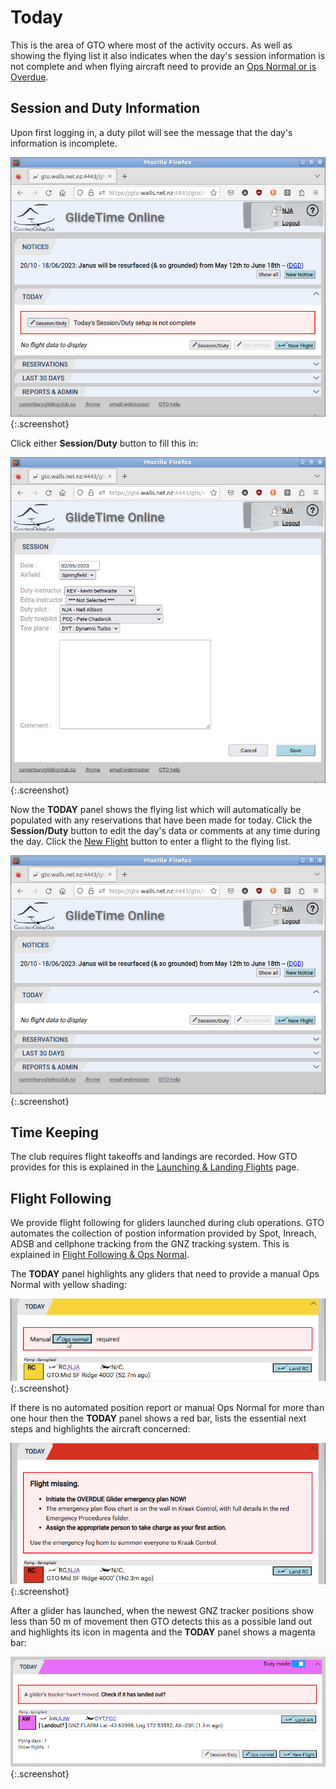 # Today

This is the area of GTO where most of the activity occurs.  As well as showing the flying list it also indicates when the day's session information is not complete and when flying aircraft need to provide an [Ops Normal or is Overdue](./Flight_following.md).

## Session and Duty Information

Upon first logging in, a duty pilot will see the message that the day's information is incomplete.  

![Session/Duty](./assets/images/GTO_Today_Session.png){:.screenshot}

Click either **Session/Duty** button to fill this in:

![Session Data](./assets/images/GTO_Session_Data.png){:.screenshot}

Now the **TODAY** panel shows the flying list which will automatically be populated with any reservations that have been made for today.  Click the **Session/Duty** button to edit the day's data or comments at any time during the day.  Click the [New Flight](./New_flight) button to enter a flight to the flying list.

![Today](./assets/images/GTO_Today_Session_Added.png){:.screenshot}

## Time Keeping

The club requires flight takeoffs and landings are recorded.  How GTO provides for this is explained in the [Launching & Landing Flights](./New_flight) page.

## Flight Following

We provide flight following for gliders launched during club operations.  GTO automates the collection of postion information provided by Spot, Inreach, ADSB and cellphone tracking from the GNZ tracking system.  This is explained in [Flight Following & Ops Normal](./Flight_following.md).

The **TODAY** panel highlights any gliders that need to provide a manual Ops Normal with yellow shading:

![Today Yellow Bar](./assets/images/GTO_Today_YellowBar.png){:.screenshot}

If there is no automated position report or manual Ops Normal for more than one hour then the **TODAY** panel shows a red bar, lists the essential next steps and highlights the aircraft concerned:

![Today Overdue](./assets/images/GTO_Today_Overdue.png){:.screenshot}

After a glider has launched, when the newest GNZ tracker positions show less than 50 m of movement then GTO detects this as a possible land out and highlights its icon in magenta and the **TODAY** panel shows a magenta bar:

![Today Landout](./assets/images/GTO_Today_Landout.png){:.screenshot}
